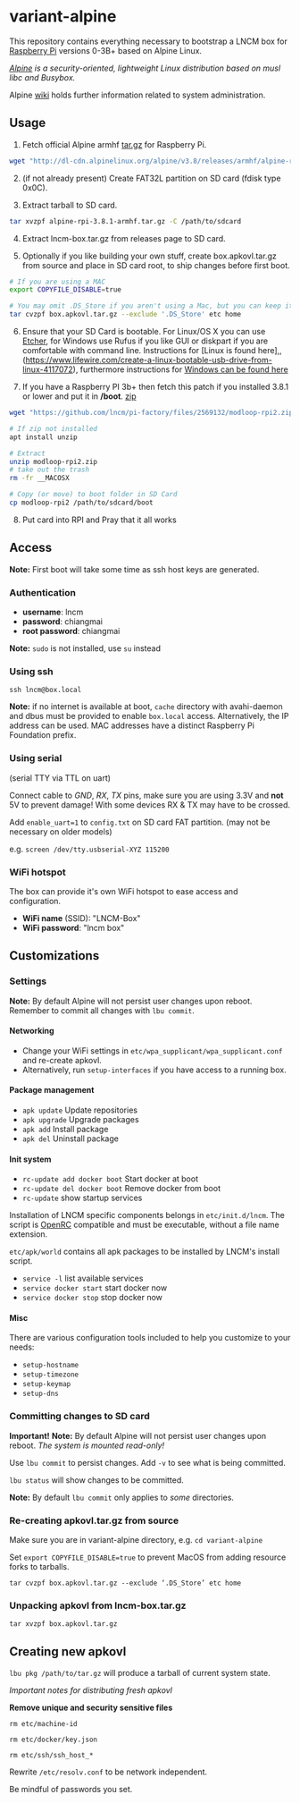 # variant-alpine

This repository contains everything necessary to bootstrap a LNCM box for [Raspberry Pi](https://www.raspberrypi.org) versions 0-3B+ based on Alpine Linux.

*[Alpine](https://alpinelinux.org) is a security-oriented, lightweight Linux distribution based on musl libc and Busybox.*

Alpine [wiki](https://wiki.alpinelinux.org/) holds further information related to system administration.

## Usage

1. Fetch official Alpine armhf [tar.gz](http://dl-cdn.alpinelinux.org/alpine/v3.8/releases/armhf/alpine-rpi-3.8.1-armhf.tar.gz) for Raspberry Pi.

```bash
wget "http://dl-cdn.alpinelinux.org/alpine/v3.8/releases/armhf/alpine-rpi-3.8.1-armhf.tar.gz"
```

2. (if not already present) Create FAT32L partition on SD card (fdisk type 0x0C).

3. Extract tarball to SD card.

```bash
tar xvzpf alpine-rpi-3.8.1-armhf.tar.gz -C /path/to/sdcard
```

4. Extract lncm-box.tar.gz from releases page to SD card.

5. Optionally if you like building your own stuff, create box.apkovl.tar.gz from source and place in SD card root, to ship changes before first boot.

```bash
# If you are using a MAC
export COPYFILE_DISABLE=true

# You may omit .DS_Store if you aren't using a Mac, but you can keep it in
tar cvzpf box.apkovl.tar.gz --exclude '.DS_Store' etc home
```

6. Ensure that your SD Card is bootable. For Linux/OS X you can use [Etcher](https://etcher.io/), for Windows use Rufus if you like GUI or diskpart if you are comfortable with command line. Instructions for [Linux is found here],, (https://www.lifewire.com/create-a-linux-bootable-usb-drive-from-linux-4117072), furthermore instructions for [Windows can be found here](https://mspoweruser.com/how-to-create-a-bootable-usb-drive-for-windows-10/)

7. If you have a Raspberry PI 3b+ then fetch this patch if you installed 3.8.1 or lower and put it in **/boot**. [zip](https://github.com/lncm/pi-factory/files/2569132/modloop-rpi2.zip)

```bash
wget "https://github.com/lncm/pi-factory/files/2569132/modloop-rpi2.zip"

# If zip not installed
apt install unzip

# Extract
unzip modloop-rpi2.zip
# take out the trash
rm -fr __MACOSX

# Copy (or move) to boot folder in SD Card
cp modloop-rpi2 /path/to/sdcard/boot
```

8. Put card into RPI and Pray that it all works

## Access

**Note:** First boot will take some time as ssh host keys are generated.

### Authentication
- **username**: lncm
- **password**: chiangmai
- **root password**: chiangmai

**Note:** `sudo` is not installed, use `su` instead

### Using ssh
`ssh lncm@box.local`

**Note:** if no internet is available at boot, `cache` directory with avahi-daemon and dbus must be provided to enable `box.local` access. Alternatively, the IP address can be used. MAC addresses have a distinct Raspberry Pi Foundation prefix.

### Using serial 
(serial TTY via TTL on uart)

Connect cable to *GND*, *RX*, *TX* pins, make sure you are using 3.3V and **not** 5V to prevent damage! With some devices RX & TX may have to be crossed.

Add `enable_uart=1` to `config.txt` on SD card FAT partition. (may not be necessary on older models)

e.g. `screen /dev/tty.usbserial-XYZ 115200`

### WiFi hotspot

The box can provide it's own WiFi hotspot to ease access and configuration.

- **WiFi name** (SSID): "LNCM-Box"
- **WiFi password**: "lncm box"

## Customizations

### Settings

**Note:** By default Alpine will not persist user changes upon reboot. Remember to commit all changes with `lbu commit`.

#### Networking
- Change your WiFi settings in `etc/wpa_supplicant/wpa_supplicant.conf` and re-create apkovl.
- Alternatively, run `setup-interfaces` if you have access to a running box.

#### Package management

- `apk update` Update repositories 
- `apk upgrade` Upgrade packages
- `apk add` Install package 
- `apk del` Uninstall package 

#### Init system

- `rc-update add docker boot` Start docker at boot
- `rc-update del docker boot` Remove docker from boot
- `rc-update` show startup services

Installation of LNCM specific components belongs in `etc/init.d/lncm`. The script is [OpenRC](https://wiki.gentoo.org/wiki/OpenRC) compatible and must be executable, without a file name extension.

`etc/apk/world` contains all apk packages to be installed by LNCM's install script.

- `service -l` list available services
- `service docker start` start docker now
- `service docker stop` stop docker now

#### Misc

There are various configuration tools included to help you customize to your needs:

- `setup-hostname` 
- `setup-timezone` 
- `setup-keymap` 
- `setup-dns`

### Committing changes to SD card

**Important!** **Note:** By default Alpine will not persist user changes upon reboot. *The system is mounted read-only!*

Use `lbu commit` to persist changes. Add `-v` to see what is being committed.

`lbu status` will show changes to be committed.

**Note:** By default `lbu commit` only applies to *some* directories.

### Re-creating apkovl.tar.gz from source

Make sure you are in variant-alpine directory, e.g. `cd variant-alpine`

Set `export COPYFILE_DISABLE=true` to prevent MacOS from adding resource forks to tarballs.

`tar cvzpf box.apkovl.tar.gz --exclude ‘.DS_Store’ etc home`

### Unpacking apkovl from lncm-box.tar.gz

`tar xvzpf box.apkovl.tar.gz`

## Creating new apkovl

`lbu pkg /path/to/tar.gz` will produce a tarball of current system state.

*Important notes for distributing fresh apkovl*
 
**Remove unique and security sensitive files**
 
`rm etc/machine-id`

`rm etc/docker/key.json`

`rm etc/ssh/ssh_host_*`

Rewrite `/etc/resolv.conf` to be network independent.

Be mindful of passwords you set.
